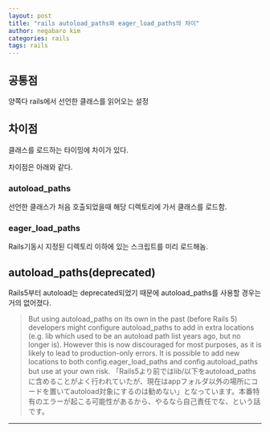 ```yaml
---
layout: post
title: "rails autoload_paths와 eager_load_paths의 차이"
author: negabaro kim
categories: rails
tags: rails
---
```


## 공통점

양쪽다 rails에서 선언한 클래스를 읽어오는 설정

## 차이점

클래스를 로드하는 타이밍에 차이가 있다.

차이점은 아래와 같다.

### autoload_paths

선언한 클래스가 처음 호출되었을때 해당 디렉토리에 가서 클래스를 로드함.

### eager_load_paths

Rails기동시 지정된 디렉토리 이하에 있는 스크립트를 미리 로드해놈.


## autoload_paths(deprecated)

Rails5부터 autoload는 deprecated되었기 때문에 autoload_paths를 사용할 경우는 거의 없어졌다.

> But using autoload_paths on its own in the past (before Rails 5) developers might configure autoload_paths to add in extra locations (e.g. lib which used to be an autoload path list years ago, but no longer is). However this is now discouraged for most purposes, as it is likely to lead to production-only errors. It is possible to add new locations to both config.eager_load_paths and config.autoload_paths but use at your own risk.
> 「Rails5より前ではlib/以下をautoload_pathsに含めることがよく行われていたが、現在はappフォルダ以外の場所にコードを置いてautoload対象にするのは勧めない」となっています。本番特有のエラーが起こる可能性があるから、やるなら自己責任でな、という話です。



---

[eager_loadとeager_load_pathsそしてautoload_paths]: https://teratail.com/questions/175077